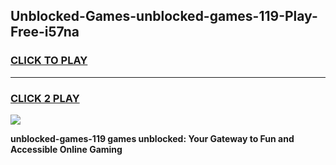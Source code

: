 
## Unblocked-Games-unblocked-games-119-Play-Free-i57na
<h3>
<a href="https://premium76.site?title=unblocked-games-119&ref=23A">CLICK TO PLAY</a></h3>
<hr>

<h3>
<a href="https://premium76.site?title=unblocked-games-119&ref=23A">CLICK 2 PLAY</a>
  
</h3>

<a href="https://premium76.site?title=unblocked-games-119&ref=23A"><img src="https://clearcache.store/games.png"></a>


**unblocked-games-119 games unblocked: Your Gateway to Fun and Accessible Online Gaming**
